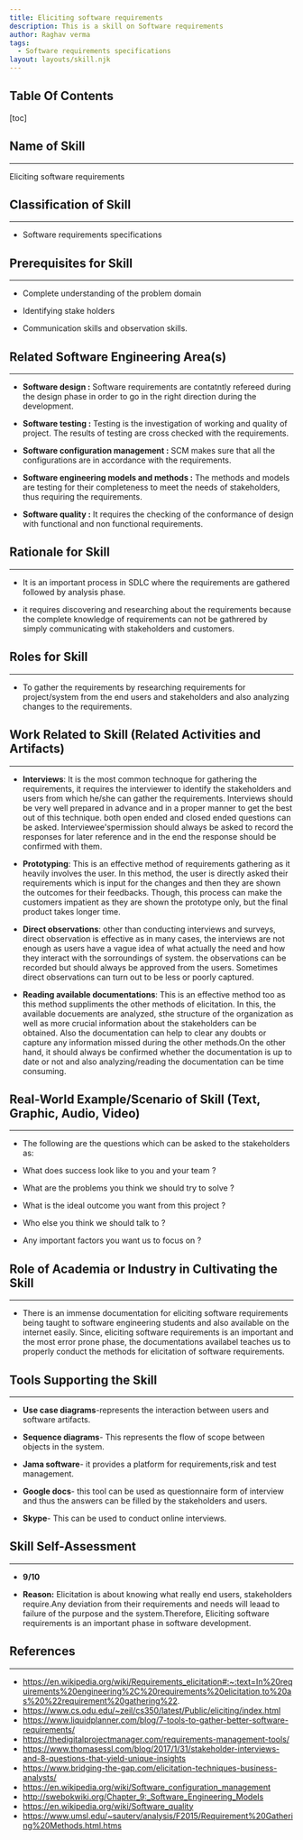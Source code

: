 ```yaml
---
title: Eliciting software requirements
description: This is a skill on Software requirements
author: Raghav verma
tags:
  - Software requirements specifications
layout: layouts/skill.njk
---
```


## Table Of Contents

[toc]

## Name of Skill

---

Eliciting software requirements

## Classification of Skill

---

- Software requirements specifications

## Prerequisites for Skill

---

- Complete understanding of the problem domain

- Identifying stake holders

- Communication skills and observation skills.

## Related Software Engineering Area(s)

---

- **Software design :** Software requirements are contatntly refereed during the design phase in order to go in the right direction during the development.

- **Software testing :** Testing is the investigation of working and quality of project. The results of testing are cross checked with the requirements.

- **Software configuration management :** SCM makes sure that all the configurations are in accordance with the requirements.

- **Software engineering models and methods :** The methods and models are testing for their completeness to meet the needs of stakeholders, thus requiring the requirements.

- **Software quality :** It requires the checking of the conformance of design with functional and non functional requirements.

## Rationale for Skill

---

- It is an important process in SDLC where the requirements are gathered followed by analysis phase.

- it requires discovering and researching about the requirements because the complete knowledge of requirements
  can not be gathrered by simply communicating with stakeholders and customers.

## Roles for Skill

---

- To gather the requirements by researching requirements for project/system from the end users and stakeholders and also analyzing changes to the requirements.

## Work Related to Skill (Related Activities and Artifacts)

---

- **Interviews**: It is the most common technoque for gathering the requirements, it requires the interviewer to identify the stakeholders and users from which he/she can gather
  the requirements. Interviews should be very well prepared in advance and in a proper manner to get the best out of this technique. both open ended and closed ended questions can be asked. Interviewee'spermission should always be asked to record the responses for later reference and in the end the response should be confirmed with them.

- **Prototyping**: This is an effective method of requirements gathering as it heavily involves the user. In this method, the user is directly asked their requirements which is input for the changes and then they are shown the outcomes for their feedbacks. Though, this process can make the customers impatient as they are shown the prototype only, but the final product takes longer time.

- **Direct observations**: other than conducting interviews and surveys, direct observation is effective as in many cases, the interviews are not enough as users have a vague idea of what actually the need and how they interact with the sorroundings of system. the observations can be recorded but should always be approved from the users. Sometimes direct observations can turn out to be less or poorly captured.

- **Reading available documentations**: This is an effective method too as this method suppliments the other methods of elicitation. In this, the available docuements are analyzed, sthe structure of the organization as well as more crucial information about the stakeholders can be obtained. Also the documentation can help to clear any doubts or capture any information missed during the other methods.On the other hand, it should always be confirmed whether the documentation is up to date or not and also analyzing/reading the documentation can be time consuming.

## Real-World Example/Scenario of Skill (Text, Graphic, Audio, Video)

---

- The following are the questions which can be asked to the stakeholders as:

- What does success look like to you and your team ?

- What are the problems you think we should try to solve ?

- What is the ideal outcome you want from this project ?

- Who else you think we should talk to ?

- Any important factors you want us to focus on ?

## Role of Academia or Industry in Cultivating the Skill

---

- There is an immense documentation for eliciting software requirements being taught to software engineering students and also available on the internet easily.
  Since, eliciting software requirements is an important and the most error prone phase, the documentations availabel teaches us to properly conduct the methods
  for elicitation of software requirements.

## Tools Supporting the Skill

---

- **Use case diagrams**-represents the interaction between users and software artifacts.

- **Sequence diagrams**- This represents the flow of scope between objects in the system.

- **Jama software**- it provides a platform for requirements,risk and test management.

- **Google docs**- this tool can be used as questionnaire form of interview and thus the answers can be filled by the stakeholders and users.

- **Skype**- This can be used to conduct online interviews.

## Skill Self-Assessment

---

- **9/10**

- **Reason:** Elicitation is about knowing what really end users, stakeholders require.Any deviation from their requirements and needs
  will leaad to failure of the purpose and the system.Therefore, Eliciting software requirements is an important phase in software development.

## References

---

- https://en.wikipedia.org/wiki/Requirements_elicitation#:~:text=In%20requirements%20engineering%2C%20requirements%20elicitation,to%20as%20%22requirement%20gathering%22.
- https://www.cs.odu.edu/~zeil/cs350/latest/Public/eliciting/index.html
- https://www.liquidplanner.com/blog/7-tools-to-gather-better-software-requirements/
- https://thedigitalprojectmanager.com/requirements-management-tools/
- https://www.thomasessl.com/blog/2017/1/31/stakeholder-interviews-and-8-questions-that-yield-unique-insights
- https://www.bridging-the-gap.com/elicitation-techniques-business-analysts/
- https://en.wikipedia.org/wiki/Software_configuration_management
- http://swebokwiki.org/Chapter_9:_Software_Engineering_Models
- https://en.wikipedia.org/wiki/Software_quality
- https://www.umsl.edu/~sauterv/analysis/F2015/Requirement%20Gathering%20Methods.html.htms
